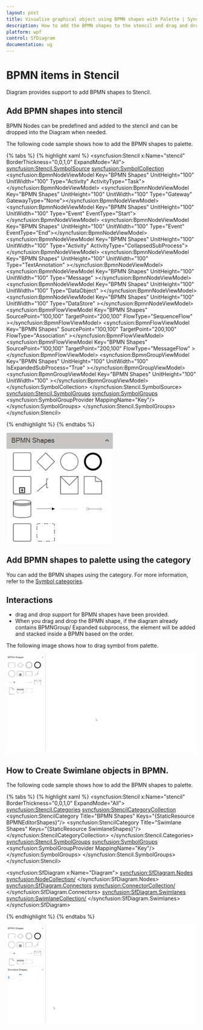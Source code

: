 ```yaml
---
layout: post
title: Visualize graphical object using BPMN shapes with Palette | Syncfusion
description: How to add the BPMN shapes to the stencil and drag and drop them over the drawing area and its interaction?
platform: wpf
control: SfDiagram
documentation: ug
---
```


# BPMN items in Stencil
  Diagram provides support to add BPMN shapes to Stencil. 

## Add BPMN shapes into stencil

BPMN Nodes can be predefined and added to the stencil and can be dropped into the Diagram when needed.

The following code sample shows how to add the BPMN shapes to palette.

{% tabs %}
{% highlight xaml %}
 <syncfusion:Stencil x:Name="stencil"  BorderThickness="0,0,1,0" ExpandMode="All">
     <syncfusion:Stencil.SymbolSource>
         <syncfusion:SymbolCollection>
         <syncfusion:BpmnNodeViewModel Key="BPMN Shapes" UnitHeight="100" UnitWidth="100" Type="Activity" ActivityType="Task"></syncfusion:BpmnNodeViewModel>
        <syncfusion:BpmnNodeViewModel Key="BPMN Shapes" UnitHeight="100" UnitWidth="100" Type="Gateway" GatewayType="None"></syncfusion:BpmnNodeViewModel>
        <syncfusion:BpmnNodeViewModel Key="BPMN Shapes" UnitHeight="100" UnitWidth="100" Type="Event" EventType="Start"></syncfusion:BpmnNodeViewModel>
        <syncfusion:BpmnNodeViewModel Key="BPMN Shapes" UnitHeight="100" UnitWidth="100" Type="Event" EventType="End"></syncfusion:BpmnNodeViewModel>
        <syncfusion:BpmnNodeViewModel Key="BPMN Shapes" UnitHeight="100" UnitWidth="100" Type="Activity" ActivityType="CollapsedSubProcess"></syncfusion:BpmnNodeViewModel>
        <syncfusion:BpmnNodeViewModel Key="BPMN Shapes" UnitHeight="100" UnitWidth="100" Type="TextAnnotation" ></syncfusion:BpmnNodeViewModel>
        <syncfusion:BpmnNodeViewModel Key="BPMN Shapes" UnitHeight="100" UnitWidth="100" Type="Message" ></syncfusion:BpmnNodeViewModel>
        <syncfusion:BpmnNodeViewModel Key="BPMN Shapes" UnitHeight="100" UnitWidth="100" Type="DataObject" ></syncfusion:BpmnNodeViewModel>
        <syncfusion:BpmnNodeViewModel Key="BPMN Shapes" UnitHeight="100" UnitWidth="100" Type="DataStore" ></syncfusion:BpmnNodeViewModel>
        <syncfusion:BpmnFlowViewModel Key="BPMN Shapes" SourcePoint="100,100" TargetPoint="200,100" FlowType="SequenceFlow" ></syncfusion:BpmnFlowViewModel>
        <syncfusion:BpmnFlowViewModel Key="BPMN Shapes" SourcePoint="100,100" TargetPoint="200,100" FlowType="Association" ></syncfusion:BpmnFlowViewModel>
        <syncfusion:BpmnFlowViewModel Key="BPMN Shapes" SourcePoint="100,100" TargetPoint="200,100" FlowType="MessageFlow" ></syncfusion:BpmnFlowViewModel>
        <syncfusion:BpmnGroupViewModel Key="BPMN Shapes" UnitHeight="100" UnitWidth="100" IsExpandedSubProcess="True" ></syncfusion:BpmnGroupViewModel>
        <syncfusion:BpmnGroupViewModel Key="BPMN Shapes" UnitHeight="100" UnitWidth="100" ></syncfusion:BpmnGroupViewModel>
         </syncfusion:SymbolCollection>
       </syncfusion:Stencil.SymbolSource>
         <syncfusion:Stencil.SymbolGroups>
             <syncfusion:SymbolGroups>
               <!--Separate groups based on the key-->
             <syncfusion:SymbolGroupProvider MappingName="Key"/>
         </syncfusion:SymbolGroups>
    </syncfusion:Stencil.SymbolGroups>
 </syncfusion:Stencil>

{% endhighlight %}
{% endtabs %}

![BPMN SymbolPalette Shapes](BPMN-Shapes-Images/BPMN-SymbolPalette.PNG)

## Add BPMN shapes to palette using the category

You can add the BPMN shapes using the category. For more information, refer to the [Symbol categories](/wpf/sfdiagram/stencil#symbol-categories "Symbol categories"). 

## Interactions

* drag and drop support for BPMN shapes have been provided.
* When you drag and drop the BPMN shape, if the diagram already contains BPMNGroup/ Expanded subprocess, the element will be added and stacked inside a BPMN based on the order. 

The following image shows how to drag symbol from palette.

![Drag Symbol from Palette](BPMN-Shapes-Images/Symbol_palette.gif)

## How to Create Swimlane objects in BPMN.

The following code sample shows how to add the BPMN shapes to palette.

{% tabs %}
{% highlight xaml %}
 <syncfusion:Stencil x:Name="stencil" BorderThickness="0,0,1,0" ExpandMode="All">
      <syncfusion:Stencil.Categories>
         <syncfusion:StencilCategoryCollection>
          <!--Specify the basic shapes category with title and resource key-->
           <syncfusion:StencilCategory Title="BPMN Shapes" Keys="{StaticResource BPMNEditorShapes}"/>
           <syncfusion:StencilCategory Title="Swimlane Shapes" Keys="{StaticResource SwimlaneShapes}"/>
           </syncfusion:StencilCategoryCollection>
         </syncfusion:Stencil.Categories>
         <syncfusion:Stencil.SymbolGroups>
             <syncfusion:SymbolGroups>
               <!--Separate groups based on the key-->
             <syncfusion:SymbolGroupProvider MappingName="Key"/>
         </syncfusion:SymbolGroups>
    </syncfusion:Stencil.SymbolGroups>
 </syncfusion:Stencil>

  <syncfusion:SfDiagram  x:Name="Diagram">
     <syncfusion:SfDiagram.Nodes>                        
        <syncfusion:NodeCollection/>
    </syncfusion:SfDiagram.Nodes>
     <syncfusion:SfDiagram.Connectors>
          <syncfusion:ConnectorCollection/>
     </syncfusion:SfDiagram.Connectors>
     <syncfusion:SfDiagram.Swimlanes>
       <syncfusion:SwimlaneCollection/>
     </syncfusion:SfDiagram.Swimlanes>
  </syncfusion:SfDiagram>

{% endhighlight %}
{% endtabs %}

![BPMN SymbolPalette Shapes](BPMN-Shapes-Images/Swimlane-BPMN.gif)
